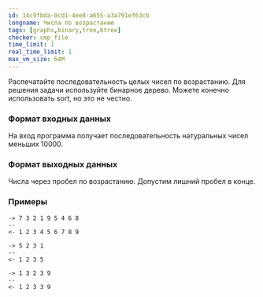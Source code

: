 ```yaml
---
id: 14c9fbda-0cd1-4ee8-a655-a3a791ef63cb
longname: Числа по возрастанию
tags: [graphs,binary,tree,btree]
checker: cmp_file
time_limit: 1
real_time_limit: 1
max_vm_size: 64M
---
```


Распечатайте последовательность целых чисел по возрастанию. Для решения задачи используйте бинарное дерево. Можете конечно использовать sort, но это не честно.

### Формат входных данных

На вход программа получает последовательность натуральных чисел меньших 10000.

### Формат выходных данных

Числа через пробел по возрастанию. Допустим лишний пробел в конце.

### Примеры

```
-> 7 3 2 1 9 5 4 6 8
--
<- 1 2 3 4 5 6 7 8 9
```

```
-> 5 2 3 1
--
<- 1 2 3 5
```

```
-> 1 3 2 3 9
--
<- 1 2 3 3 9
```
